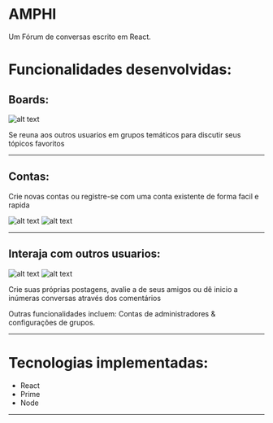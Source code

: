 # AMPHI

Um Fórum de conversas escrito em React.

# Funcionalidades desenvolvidas:

## Boards:

![alt text](https://i.imgur.com/XW5Tocp.png "Board")

Se reuna aos outros usuarios em grupos temáticos para discutir seus tópicos favoritos

---

## Contas:

Crie novas contas ou registre-se com uma conta existente de forma facil e rapida

![alt text](https://i.imgur.com/S4Yphsg.png "Login")
![alt text](https://i.imgur.com/UERiI4d.png "Membros")

---

## Interaja com outros usuarios:

![alt text](https://i.imgur.com/xmQcmwn.png "Post")
![alt text](https://i.imgur.com/nuTSTUf.png "Comentario")

Crie suas próprias postagens, avalie a de seus amigos ou dê inicio a inúmeras conversas através dos comentários

Outras funcionalidades incluem: Contas de administradores & configurações de grupos.

---

# Tecnologias implementadas:

-   React
-   Prime
-   Node

---
